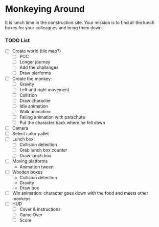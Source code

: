 # Monkeying Around

It is lunch time in the construction site. Your mission is to find all the lunch boxes for your colleagues and bring them down.

### TODO List

- [ ] Create world (tile map?)
    - [ ] POC
    - [ ] Longer journey
    - [ ] Add the challanges
    - [ ] Draw plarforms
- [ ] Create the monkey:
    - [ ] Gravity
    - [ ] Left and right movement
    - [ ] Collision
    - [ ] Draw character
    - [ ] Idle animation
    - [ ] Walk animation
    - [ ] Falling animation with parachute
    - [ ] Put the character back where he fell down
- [ ] Camera
- [ ] Select color pallet
- [ ] Lunch box:
    - [ ] Collision detection
    - [ ] Grab lunch box counter
    - [ ] Draw lunch box
- [ ] Moving platforms
    - Animation tween
- [ ] Wooden boxes
    - Collision detection
    - Gravity
    - Draw box
- [ ] Win animation: character goes down with the food and meets other monkeys
- [ ] HUD
    - [ ] Cover & instructions
    - [ ] Game Over
    - [ ] Score
